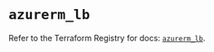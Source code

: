# `azurerm_lb`

Refer to the Terraform Registry for docs: [`azurerm_lb`](https://registry.terraform.io/providers/hashicorp/azurerm/4.15.0/docs/resources/lb).
